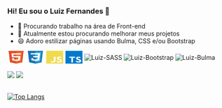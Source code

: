 ### Hi! Eu sou o Luiz Fernandes 👋

- 🔭 Procurando trabalho na área de Front-end
- 🌱 Atualmente estou procurando melhorar meus projetos
- 😄 Adoro estilizar páginas usando Bulma, CSS e/ou Bootstrap

<div style="display: inline_block">
  <img align="center" alt="Luiz-HTML" height="30" width="40" src="https://raw.githubusercontent.com/devicons/devicon/master/icons/html5/html5-original.svg">
  <img align="center" alt="Luiz-CSS" height="30" width="40" src="https://raw.githubusercontent.com/devicons/devicon/master/icons/css3/css3-original.svg">
  <img align="center" alt="Luiz-Js" height="30" width="40" src="https://raw.githubusercontent.com/devicons/devicon/master/icons/javascript/javascript-plain.svg">
  <img align="center" alt="Luiz-Ts" height="30" width="40" src="https://raw.githubusercontent.com/devicons/devicon/master/icons/typescript/typescript-plain.svg">
  <img align="center" alt="Luiz-SASS" height="30" width="40" src="https://cdn.jsdelivr.net/gh/devicons/devicon/icons/sass/sass-original.svg">
  <img align="center" alt="Luiz-Bootstrap" height="30" width="40" src="https://cdn.jsdelivr.net/gh/devicons/devicon/icons/bootstrap/bootstrap-original.svg">
  <img align="center" alt="Luiz-Bulma" height="30" width="40" src="https://cdn.jsdelivr.net/gh/devicons/devicon/icons/bulma/bulma-plain.svg">
</div>

<div style="display: inline_block"><br>
  <a href = "mailto:luiz.fernandes31matos@gmail.com"><img src="https://img.shields.io/badge/-Gmail-%23333?style=for-the-badge&logo=gmail&logoColor=white" target="_blank"></a>
  <a href="www.linkedin.com/in/luiz-fernandes-matos-neves-a74a9a203" target="_blank"><img src="https://img.shields.io/badge/-LinkedIn-%230077B5?style=for-the-badge&logo=linkedin&logoColor=white" target="_blank"></a> 
</div>

<br>[![Top Langs](https://github-readme-stats.vercel.app/api/top-langs/?username=Lu1zFernandes)](https://github.com/Lu1zFernandes/github-readme-stats)
